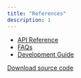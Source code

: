 ```yaml
---
title: "References"
description: 1
---
```

<ul>
<li><a href="https://developer.huawei.com/consumer/en/doc/development/HMSCore-References-V5/awareness-barrier-locationbarrier-0000001050164124-V5" target="_blank">API Reference</a></li>
<li><a href="https://developer.huawei.com/consumer/en/doc/development/HMSCore-Guides/faq-0000001050750085" target="_blank">FAQs</a></li>
<li><a href="https://developer.huawei.com/consumer/en/doc/development/HMSCore-Guides/before-you-start-0000001050144954" target="_blank">Development Guide</a></li>
</ul>

<p><a href="https://github.com/tolunayozturk/hms-locationbarrierdemo" target="_blank"><paper-button class="colored" raised><iron-icon icon="file-download"></iron-icon>Download source code</paper-button></a></p>
